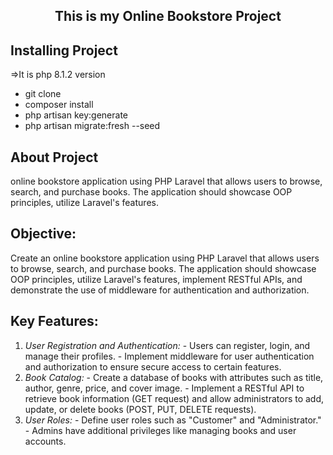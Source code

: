 <h2 align="center">This is my Online Bookstore Project</h2>

## Installing  Project
=>It is php 8.1.2 version
- git clone
- composer install
- php artisan key:generate
- php artisan migrate:fresh --seed

## About Project

online bookstore application using PHP Laravel that allows users to browse, search, and purchase books. The application should showcase OOP principles, utilize Laravel's features.

## Objective:
 Create an online bookstore application using PHP Laravel that allows users to browse, search, and purchase books. The application should showcase OOP principles, utilize Laravel's features, implement RESTful APIs, and demonstrate the use of middleware for authentication and authorization.


## Key Features:
1. *User Registration and Authentication:* - Users can register, login, and manage their profiles. - Implement middleware for user authentication and authorization to ensure secure access to certain features.
2. *Book Catalog:* - Create a database of books with attributes such as title, author, genre, price, and cover image. - Implement a RESTful API to retrieve book information (GET request) and allow administrators to add, update, or delete books (POST, PUT, DELETE requests).
 3. *User Roles:* - Define user roles such as "Customer" and "Administrator." - Admins have additional privileges like managing books and user accounts.